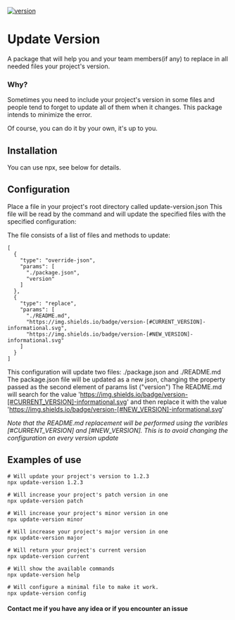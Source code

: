 [![version](https://img.shields.io/badge/version-0.2.1-informational.svg)](https://github.com/pablop94/update-version)

# Update Version

A package that will help you and your team members(if any) to replace in all needed files your project's version. 

### Why?
Sometimes you need to include your project's version in some files and people tend to forget to update all of them when it changes. This package intends to minimize the error. 

Of course, you can do it by your own, it's up to you.

## Installation
You can use npx, see below for details.

## Configuration
Place a file in your project's root directory called update-version.json
This file will be read by the command and will update the specified files with the specified configuration:

The file consists of a list of files and methods to update:
```
[
  {
    "type": "override-json",
    "params": [
      "./package.json",
      "version"
    ]
  },
  {
    "type": "replace",
    "params": [
      "./README.md",
      "https://img.shields.io/badge/version-[#CURRENT_VERSION]-informational.svg",
      "https://img.shields.io/badge/version-[#NEW_VERSION]-informational.svg"
    ]
  }
]
```
This configuration will update two files: ./package.json and ./README.md
The package.json file will be updated as a new json, changing the property passed as the second element of params list ("version")
The README.md will search for the value 'https://img.shields.io/badge/version-[#CURRENT_VERSION]-informational.svg' and then replace it with the value 'https://img.shields.io/badge/version-[#NEW_VERSION]-informational.svg'

*Note that the README.md replacement will be performed using the varibles [#CURRENT_VERSION] and [#NEW_VERSION]. This is to avoid changing the configuration on every version update*

## Examples of use
```
# Will update your project's version to 1.2.3
npx update-version 1.2.3
```

```
# Will increase your project's patch version in one
npx update-version patch
```

```
# Will increase your project's minor version in one
npx update-version minor
```

```
# Will increase your project's major version in one
npx update-version major
```

```
# Will return your project's current version
npx update-version current
```

```
# Will show the available commands
npx update-version help
```

```
# Will configure a minimal file to make it work.
npx update-version config
```

#### Contact me if you have any idea or if you encounter an issue
